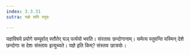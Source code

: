 ```yaml
---
index: 3.3.31
sutra: यज्ञे समि स्तुवः

---
```

यज्ञविषये प्रयोगे सम्पूर्वात् स्तौतेर् घञ् पर्त्ययो भवति। संरतावः छन्दोगानाम्। समेत्य स्तुवन्ति यस्मिन् देशे छन्दोगाः स देशः संस्तावः इत्युच्यते। यज्ञे इति किम्? संस्तवः छात्रयोः।